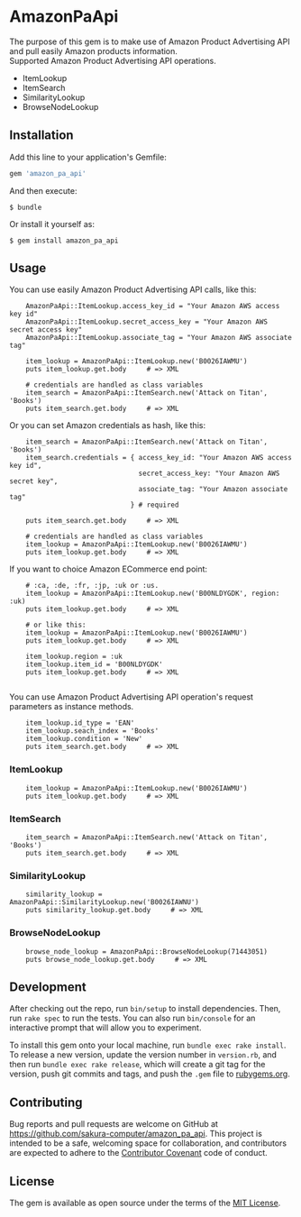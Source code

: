 # AmazonPaApi

The purpose of this gem is to make use of Amazon Product Advertising API and pull easily Amazon products information.  
Supported Amazon Product Advertising API operations.

* ItemLookup
* ItemSearch
* SimilarityLookup
* BrowseNodeLookup

## Installation

Add this line to your application's Gemfile:

```ruby
gem 'amazon_pa_api'
```

And then execute:

    $ bundle

Or install it yourself as:

    $ gem install amazon_pa_api

## Usage

You can use easily Amazon Product Advertising API calls, like this:

```
    AmazonPaApi::ItemLookup.access_key_id = "Your Amazon AWS access key id"
	AmazonPaApi::ItemLookup.secret_access_key = "Your Amazon AWS secret access key"
    AmazonPaApi::ItemLookup.associate_tag = "Your Amazon AWS associate tag"

    item_lookup = AmazonPaApi::ItemLookup.new('B0026IAWMU')
    puts item_lookup.get.body     # => XML

    # credentials are handled as class variables
    item_search = AmazonPaApi::ItemSearch.new('Attack on Titan', 'Books')
    puts item_search.get.body     # => XML
```

Or you can set Amazon credentials as hash, like this:

```
    item_search = AmazonPaApi::ItemSearch.new('Attack on Titan', 'Books')
    item_search.credentials = { access_key_id: "Your Amazon AWS access key id",
                                secret_access_key: "Your Amazon AWS secret key",
                                associate_tag: "Your Amazon associate tag"
                              } # required

    puts item_search.get.body     # => XML

    # credentials are handled as class variables
    item_lookup = AmazonPaApi::ItemLookup.new('B0026IAWMU')
    puts item_lookup.get.body     # => XML
```

If you want to choice Amazon ECommerce end point:

```
	# :ca, :de, :fr, :jp, :uk or :us.
    item_lookup = AmazonPaApi::ItemLookup.new('B00NLDYGDK', region: :uk)
    puts item_lookup.get.body     # => XML

    # or like this:
    item_lookup = AmazonPaApi::ItemLookup.new('B0026IAWMU')
    puts item_lookup.get.body     # => XML

	item_lookup.region = :uk
	item_lookup.item_id = 'B00NLDYGDK'
    puts item_lookup.get.body     # => XML
	
```

You can use Amazon Product Advertising API operation's request parameters as instance methods.

```
    item_lookup.id_type = 'EAN'
	item_lookup.seach_index = 'Books'
    item_lookup.condition = 'New'
    puts item_search.get.body     # => XML	
```

### ItemLookup

```
    item_lookup = AmazonPaApi::ItemLookup.new('B0026IAWMU')
    puts item_lookup.get.body     # => XML

```

### ItemSearch

```
    item_search = AmazonPaApi::ItemSearch.new('Attack on Titan', 'Books')
    puts item_search.get.body     # => XML
```

### SimilarityLookup

```
    similarity_lookup = AmazonPaApi::SimilarityLookup.new('B0026IAWNU')
    puts similarity_lookup.get.body     # => XML
```

### BrowseNodeLookup

```
    browse_node_lookup = AmazonPaApi::BrowseNodeLookup(71443051)
    puts browse_node_lookup.get.body     # => XML
```

## Development

After checking out the repo, run `bin/setup` to install dependencies. Then, run `rake spec` to run the tests. You can also run `bin/console` for an interactive prompt that will allow you to experiment.

To install this gem onto your local machine, run `bundle exec rake install`. To release a new version, update the version number in `version.rb`, and then run `bundle exec rake release`, which will create a git tag for the version, push git commits and tags, and push the `.gem` file to [rubygems.org](https://rubygems.org).

## Contributing

Bug reports and pull requests are welcome on GitHub at https://github.com/sakura-computer/amazon_pa_api. This project is intended to be a safe, welcoming space for collaboration, and contributors are expected to adhere to the [Contributor Covenant](contributor-covenant.org) code of conduct.


## License

The gem is available as open source under the terms of the [MIT License](http://opensource.org/licenses/MIT).

